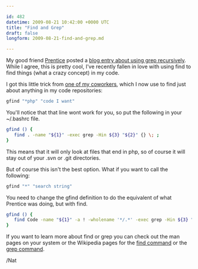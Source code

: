 ```yaml
---

id: 482
datetime: 2009-08-21 10:42:00 +0000 UTC
title: "Find and Grep"
draft: false
longform: 2009-08-21-find-and-grep.md

---
```


My good friend <a href="http://www.prenticew.com">Prentice</a> posted a <a href="http://www.incognitomind.com/?p=339">blog entry about using grep recursively</a>. While I agree, this is pretty cool, I've recently fallen in love with using find to find things (what a crazy concept) in my code.

I got this little trick from <a href="http://davpt.com">one of my coworkers</a>, which I now use to find just about anything in my code repositories:

```sh
gfind "*php" "code I want"
```

You'll notice that that line wont work for you, so put the following in your ~/.bashrc file.

```sh
gfind () { 
   find . -name "${1}" -exec grep -Hin ${3} "${2}" {} \; ; 
}
```

This means that it will only look at files that end in php, so of course it will stay out of your .svn or .git directories.

But of course this isn't the best option. What if you want to call the following:

```sh
gfind "*" "search string"
```

You need to change the gfind definition to do the equivalent of what Prentice was doing, but with find.

```sh
gfind () {
   find Code -name "${1}" -a ! -wholename '*/.*' -exec grep -Hin ${3} "${2}" {} \; ; 
}
```

If you want to learn more about find or grep you can check out the man pages on your system or the Wikipedia pages for the <a href="http://en.wikipedia.org/wiki/Find_(Unix)">find command</a> or the <a href="http://en.wikipedia.org/wiki/Grep">grep command</a>.

/Nat

